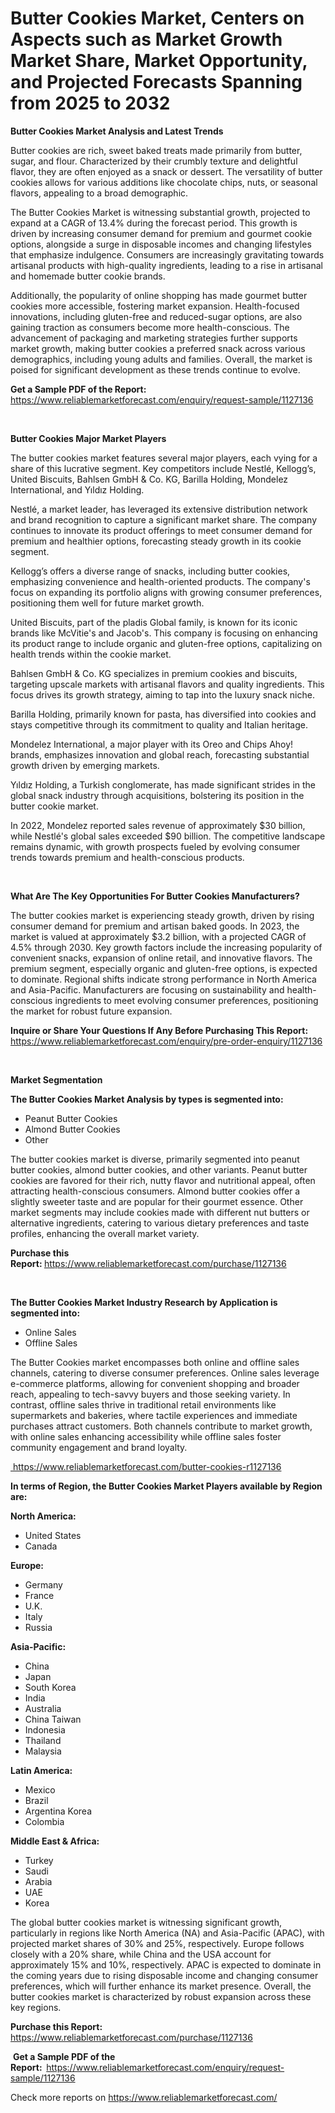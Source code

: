 <p><h1>Butter Cookies Market, Centers on Aspects such as Market Growth Market Share, Market Opportunity, and Projected Forecasts Spanning from 2025 to 2032</h1></p><p><strong>Butter Cookies Market Analysis and Latest Trends</strong></p>
<p><p>Butter cookies are rich, sweet baked treats made primarily from butter, sugar, and flour. Characterized by their crumbly texture and delightful flavor, they are often enjoyed as a snack or dessert. The versatility of butter cookies allows for various additions like chocolate chips, nuts, or seasonal flavors, appealing to a broad demographic.</p><p>The Butter Cookies Market is witnessing substantial growth, projected to expand at a CAGR of 13.4% during the forecast period. This growth is driven by increasing consumer demand for premium and gourmet cookie options, alongside a surge in disposable incomes and changing lifestyles that emphasize indulgence. Consumers are increasingly gravitating towards artisanal products with high-quality ingredients, leading to a rise in artisanal and homemade butter cookie brands.</p><p>Additionally, the popularity of online shopping has made gourmet butter cookies more accessible, fostering market expansion. Health-focused innovations, including gluten-free and reduced-sugar options, are also gaining traction as consumers become more health-conscious. The advancement of packaging and marketing strategies further supports market growth, making butter cookies a preferred snack across various demographics, including young adults and families. Overall, the market is poised for significant development as these trends continue to evolve.</p></p>
<p><strong>Get a Sample PDF of the Report:&nbsp;</strong> <a href="https://www.reliablemarketforecast.com/enquiry/request-sample/1127136?utm_campaign=1169&utm_medium=2&utm_source=Github&utm_content=ia&utm_term=14022025&utm_id=butter-cookies">https://www.reliablemarketforecast.com/enquiry/request-sample/1127136</a></p>
<p>&nbsp;</p>
<p><strong>Butter Cookies Major Market Players</strong></p>
<p><p>The butter cookies market features several major players, each vying for a share of this lucrative segment. Key competitors include Nestlé, Kellogg’s, United Biscuits, Bahlsen GmbH & Co. KG, Barilla Holding, Mondelez International, and Yıldız Holding.</p><p>Nestlé, a market leader, has leveraged its extensive distribution network and brand recognition to capture a significant market share. The company continues to innovate its product offerings to meet consumer demand for premium and healthier options, forecasting steady growth in its cookie segment.</p><p>Kellogg’s offers a diverse range of snacks, including butter cookies, emphasizing convenience and health-oriented products. The company's focus on expanding its portfolio aligns with growing consumer preferences, positioning them well for future market growth.</p><p>United Biscuits, part of the pladis Global family, is known for its iconic brands like McVitie's and Jacob's. This company is focusing on enhancing its product range to include organic and gluten-free options, capitalizing on health trends within the cookie market.</p><p>Bahlsen GmbH & Co. KG specializes in premium cookies and biscuits, targeting upscale markets with artisanal flavors and quality ingredients. This focus drives its growth strategy, aiming to tap into the luxury snack niche.</p><p>Barilla Holding, primarily known for pasta, has diversified into cookies and stays competitive through its commitment to quality and Italian heritage.</p><p>Mondelez International, a major player with its Oreo and Chips Ahoy! brands, emphasizes innovation and global reach, forecasting substantial growth driven by emerging markets.</p><p>Yıldız Holding, a Turkish conglomerate, has made significant strides in the global snack industry through acquisitions, bolstering its position in the butter cookie market.</p><p>In 2022, Mondelez reported sales revenue of approximately $30 billion, while Nestlé's global sales exceeded $90 billion. The competitive landscape remains dynamic, with growth prospects fueled by evolving consumer trends towards premium and health-conscious products.</p></p>
<p>&nbsp;</p>
<p><strong>What Are The Key Opportunities For Butter Cookies Manufacturers?</strong></p>
<p><p>The butter cookies market is experiencing steady growth, driven by rising consumer demand for premium and artisan baked goods. In 2023, the market is valued at approximately $3.2 billion, with a projected CAGR of 4.5% through 2030. Key growth factors include the increasing popularity of convenient snacks, expansion of online retail, and innovative flavors. The premium segment, especially organic and gluten-free options, is expected to dominate. Regional shifts indicate strong performance in North America and Asia-Pacific. Manufacturers are focusing on sustainability and health-conscious ingredients to meet evolving consumer preferences, positioning the market for robust future expansion.</p></p>
<p><strong>Inquire or Share Your Questions If Any Before Purchasing This Report:</strong> <a href="https://www.reliablemarketforecast.com/enquiry/pre-order-enquiry/1127136?utm_campaign=1169&utm_medium=2&utm_source=Github&utm_content=ia&utm_term=14022025&utm_id=butter-cookies">https://www.reliablemarketforecast.com/enquiry/pre-order-enquiry/1127136</a></p>
<p>&nbsp;</p>
<p><strong>Market Segmentation</strong></p>
<p><strong>The Butter Cookies Market Analysis by types is segmented into:</strong></p>
<p><ul><li>Peanut Butter Cookies</li><li>Almond Butter Cookies</li><li>Other</li></ul></p>
<p><p>The butter cookies market is diverse, primarily segmented into peanut butter cookies, almond butter cookies, and other variants. Peanut butter cookies are favored for their rich, nutty flavor and nutritional appeal, often attracting health-conscious consumers. Almond butter cookies offer a slightly sweeter taste and are popular for their gourmet essence. Other market segments may include cookies made with different nut butters or alternative ingredients, catering to various dietary preferences and taste profiles, enhancing the overall market variety.</p></p>
<p><strong>Purchase this Report:&nbsp;</strong><a href="https://www.reliablemarketforecast.com/purchase/1127136?utm_campaign=1169&utm_medium=2&utm_source=Github&utm_content=ia&utm_term=14022025&utm_id=butter-cookies">https://www.reliablemarketforecast.com/purchase/1127136</a></p>
<p>&nbsp;</p>
<p><strong>The Butter Cookies Market Industry Research by Application is segmented into:</strong></p>
<p><ul><li>Online Sales</li><li>Offline Sales</li></ul></p>
<p><p>The Butter Cookies market encompasses both online and offline sales channels, catering to diverse consumer preferences. Online sales leverage e-commerce platforms, allowing for convenient shopping and broader reach, appealing to tech-savvy buyers and those seeking variety. In contrast, offline sales thrive in traditional retail environments like supermarkets and bakeries, where tactile experiences and immediate purchases attract customers. Both channels contribute to market growth, with online sales enhancing accessibility while offline sales foster community engagement and brand loyalty.</p></p>
<p><a href="https://www.reliablemarketforecast.com/butter-cookies-r1127136?utm_campaign=1169&utm_medium=2&utm_source=Github&utm_content=ia&utm_term=14022025&utm_id=butter-cookies">&nbsp;https://www.reliablemarketforecast.com/butter-cookies-r1127136</a></p>
<p><strong>In terms of Region, the Butter Cookies Market Players available by Region are:</strong></p>
<p>
    <p> <strong> North America: </strong>
        <ul>
            <li>United States</li>
            <li>Canada</li>
        </ul>
        </p> 
    <p> <strong> Europe: </strong>
        <ul>
            <li>Germany</li>
            <li>France</li>
            <li>U.K.</li>
            <li>Italy</li>
            <li>Russia</li>
        </ul>
        </p> 
    <p> <strong> Asia-Pacific: </strong>
        <ul>
            <li>China</li>
            <li>Japan</li>
            <li>South Korea</li>
            <li>India</li>
            <li>Australia</li>
            <li>China Taiwan</li>
            <li>Indonesia</li>
            <li>Thailand</li>
            <li>Malaysia</li>
        </ul>
        </p> 
    <p> <strong> Latin America: </strong>
        <ul>
            <li>Mexico</li>
            <li>Brazil</li>
            <li>Argentina Korea</li>
            <li>Colombia</li>
        </ul>
        </p> 
    <p> <strong> Middle East & Africa: </strong>
        <ul>
            <li>Turkey</li>
            <li>Saudi</li>
            <li>Arabia</li>
            <li>UAE</li>
            <li>Korea</li>
        </ul>
    </p>
    </p>
<p><p>The global butter cookies market is witnessing significant growth, particularly in regions like North America (NA) and Asia-Pacific (APAC), with projected market shares of 30% and 25%, respectively. Europe follows closely with a 20% share, while China and the USA account for approximately 15% and 10%, respectively. APAC is expected to dominate in the coming years due to rising disposable income and changing consumer preferences, which will further enhance its market presence. Overall, the butter cookies market is characterized by robust expansion across these key regions.</p></p>
<p><strong>Purchase this Report: </strong><a href="https://www.reliablemarketforecast.com/purchase/1127136?utm_campaign=1169&utm_medium=2&utm_source=Github&utm_content=ia&utm_term=14022025&utm_id=butter-cookies">https://www.reliablemarketforecast.com/purchase/1127136</a></p>
<p>&nbsp;<strong>Get a Sample PDF of the Report:&nbsp;&nbsp;</strong><a href="https://www.reliablemarketforecast.com/enquiry/request-sample/1127136?utm_campaign=1169&utm_medium=2&utm_source=Github&utm_content=ia&utm_term=14022025&utm_id=butter-cookies">https://www.reliablemarketforecast.com/enquiry/request-sample/1127136</a></p>
<p><strong></strong></p>
<p>Check more reports on <a href="https://www.reliablemarketforecast.com/?utm_campaign=1169&utm_medium=2&utm_source=Github&utm_content=ia&utm_term=14022025&utm_id=butter-cookies">https://www.reliablemarketforecast.com/</a></p>